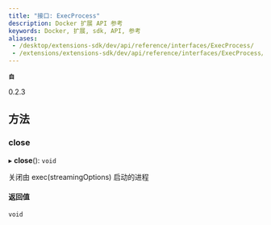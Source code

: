 ```yaml
---
title: "接口: ExecProcess"
description: Docker 扩展 API 参考
keywords: Docker, 扩展, sdk, API, 参考
aliases:
 - /desktop/extensions-sdk/dev/api/reference/interfaces/ExecProcess/
 - /extensions/extensions-sdk/dev/api/reference/interfaces/ExecProcess/
---
```


**`自`**

0.2.3

## 方法

### close

▸ **close**(): `void`

关闭由 exec(streamingOptions) 启动的进程

#### 返回值

`void`
